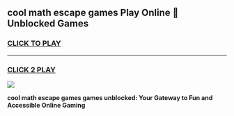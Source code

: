 
## cool math escape games Play Online 👋 Unblocked Games
<h3>
<a href="https://news.freeplayer.one?title=cool_math_escape_games&ref=17CMG">CLICK TO PLAY</a></h3>
<hr>

<h3>
<a href="https://news.freeplayer.one?title=cool_math_escape_games&ref=17CMG">CLICK 2 PLAY</a>
  
</h3>

<a href="https://news.freeplayer.one?title=cool_math_escape_games&ref=17CMG/"><img src="https://clearcache.store/games.png"></a>


**cool math escape games games unblocked: Your Gateway to Fun and Accessible Online Gaming**
